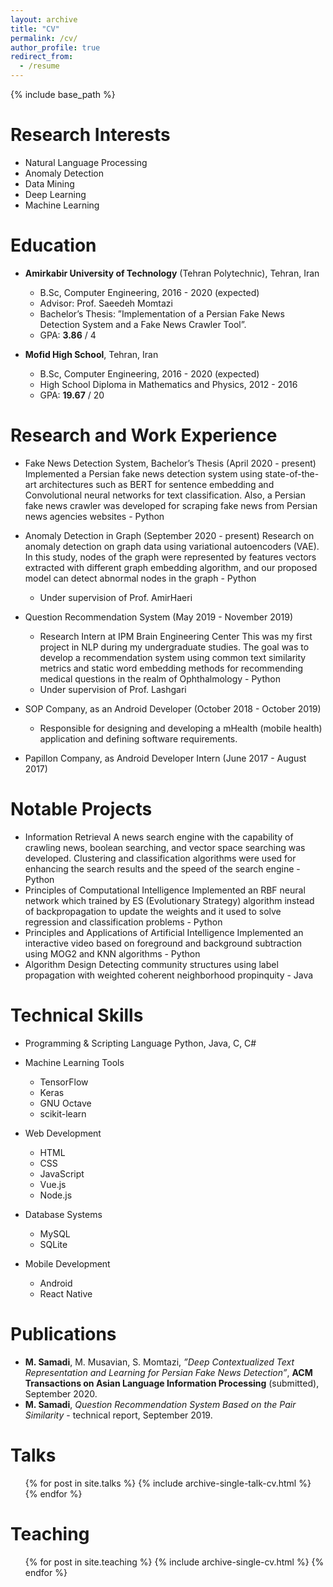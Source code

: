 ```yaml
---
layout: archive
title: "CV"
permalink: /cv/
author_profile: true
redirect_from:
  - /resume
---
```


{% include base_path %}

Research Interests
======
* Natural Language Processing
* Anomaly Detection
* Data Mining
* Deep Learning
* Machine Learning

Education
======
* **Amirkabir University of Technology** (Tehran Polytechnic), Tehran, Iran
  * B.Sc, Computer Engineering, 2016 - 2020 (expected)
  * Advisor: Prof. Saeedeh Momtazi
  * Bachelor’s Thesis: ”Implementation of a Persian Fake News Detection System and a Fake News Crawler Tool”.
  * GPA: **3.86** / 4
  
* **Mofid High School**, Tehran, Iran
  * B.Sc, Computer Engineering, 2016 - 2020 (expected)
  * High School Diploma in Mathematics and Physics, 2012 - 2016
  * GPA: **19.67** / 20


Research and Work Experience
======
* Fake News Detection System, Bachelor’s Thesis (April 2020 - present)
  Implemented a Persian fake news detection system using state-of-the-art architectures such as BERT for sentence embedding and Convolutional neural
networks for text classification. Also, a Persian fake news crawler was developed for scraping fake news from Persian news agencies websites - Python

* Anomaly Detection in Graph (September 2020 - present)
  Research on anomaly detection on graph data using variational autoencoders
  (VAE). In this study, nodes of the graph were represented by features vectors
  extracted with different graph embedding algorithm, and our proposed model
  can detect abnormal nodes in the graph - Python
  * Under supervision of Prof. AmirHaeri
  
* Question Recommendation System (May 2019 - November 2019)
  * Research Intern at IPM Brain Engineering Center
  This was my first project in NLP during my undergraduate studies. The goal
  was to develop a recommendation system using common text similarity metrics
  and static word embedding methods for recommending medical questions in the
  realm of Ophthalmology - Python
  * Under supervision of Prof. Lashgari
  
* SOP Company, as an Android Developer (October 2018 - October 2019)
  * Responsible for designing and developing a mHealth (mobile health) application
    and defining software requirements.
  
* Papillon Company, as Android Developer Intern (June 2017 - August 2017)

Notable Projects
======

* Information Retrieval
  A news search engine with the capability of crawling news, boolean searching,
  and vector space searching was developed. Clustering and classification algorithms were used for enhancing the search results and the speed of the search
  engine - Python
* Principles of Computational Intelligence
  Implemented an RBF neural network which trained by ES (Evolutionary Strategy) algorithm instead of backpropagation to update the weights and it used to
  solve regression and classification problems - Python
* Principles and Applications of Artificial Intelligence
  Implemented an interactive video based on foreground and background subtraction using MOG2 and KNN algorithms - Python
* Algorithm Design
  Detecting community structures using label propagation with weighted coherent
  neighborhood propinquity - Java

Technical Skills
======
* Programming & Scripting Language
  Python, Java, C, C#
  
* Machine Learning Tools
  * TensorFlow
  * Keras
  * GNU Octave
  * scikit-learn
* Web Development
  * HTML
  * CSS
  * JavaScript
  * Vue.js
  * Node.js
* Database Systems
  * MySQL
  * SQLite
* Mobile Development
  * Android
  * React Native

Publications
======
 * **M. Samadi**, M. Musavian, S. Momtazi, *”Deep Contextualized Text Representation and Learning for Persian Fake News Detection”*, **ACM Transactions on Asian Language Information Processing** (submitted), September 2020.
 * **M. Samadi**, *Question Recommendation System Based on the Pair Similarity* - technical report, September 2019.
  
Talks
======
  <ul>{% for post in site.talks %}
    {% include archive-single-talk-cv.html %}
  {% endfor %}</ul>
  
Teaching
======
  <ul>{% for post in site.teaching %}
    {% include archive-single-cv.html %}
  {% endfor %}</ul>
